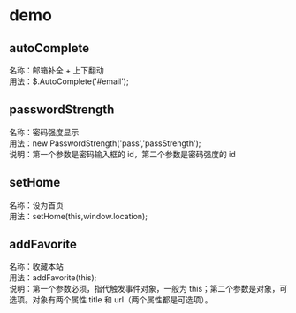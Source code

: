 # demo

## autoComplete

名称：邮箱补全 + 上下翻动  
用法：$.AutoComplete('#email');

## passwordStrength

名称：密码强度显示  
用法：new PasswordStrength('pass','passStrength');  
说明：第一个参数是密码输入框的 id，第二个参数是密码强度的 id

## setHome

名称：设为首页  
用法：setHome(this,window.location);

## addFavorite

名称：收藏本站  
用法：addFavorite(this);  
说明：第一个参数必须，指代触发事件对象，一般为 this；第二个参数是对象，可选项。对象有两个属性 title 和 url（两个属性都是可选项）。